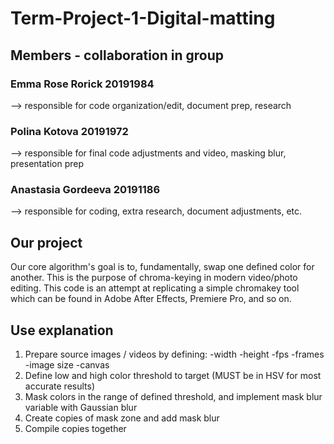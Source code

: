 # Term-Project-1-Digital-matting

## Members - collaboration in group
### Emma Rose Rorick 20191984
--> responsible for code organization/edit, document prep, research
### Polina Kotova 20191972
--> responsible for final code adjustments and video, masking blur, presentation prep
### Anastasia Gordeeva 20191186
--> responsible for coding, extra research, document adjustments, etc.

## Our project 
Our core algorithm's goal is to, fundamentally, swap one defined color for another. This is the purpose of chroma-keying in modern video/photo editing. This code is an attempt at replicating a simple chromakey tool which can be found in Adobe After Effects, Premiere Pro, and so on. 

## Use explanation
1. Prepare source images / videos by defining:
  -width
  -height
  -fps
  -frames
  -image size
  -canvas
2. Define low and high color threshold to target (MUST be in HSV for most accurate results)
3. Mask colors in the range of defined threshold, and implement mask blur variable with Gaussian blur
4. Create copies of mask zone and add mask blur
5. Compile copies together

